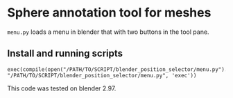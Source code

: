# Sphere annotation tool for meshes

`menu.py` loads a menu in blender that with two buttons in the tool pane. 


## Install and running scripts

```
exec(compile(open("/PATH/TO/SCRIPT/blender_position_selector/menu.py").read(), "/PATH/TO/SCRIPT/blender_position_selector/menu.py", 'exec'))
```

This code was tested on blender 2.97.